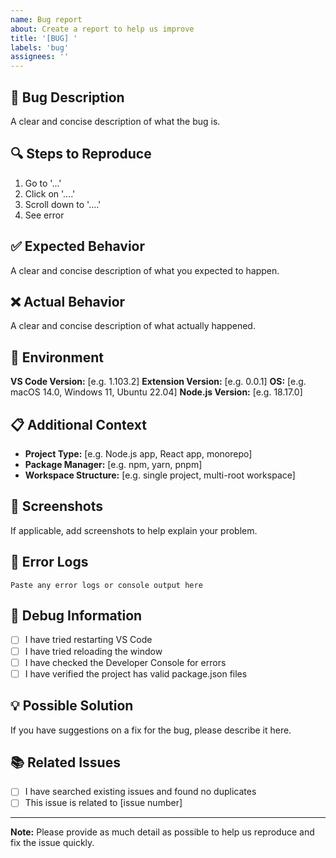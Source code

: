 ```yaml
---
name: Bug report
about: Create a report to help us improve
title: '[BUG] '
labels: 'bug'
assignees: ''
---
```


## 🐛 Bug Description

A clear and concise description of what the bug is.

## 🔍 Steps to Reproduce

1. Go to '...'
2. Click on '....'
3. Scroll down to '....'
4. See error

## ✅ Expected Behavior

A clear and concise description of what you expected to happen.

## ❌ Actual Behavior

A clear and concise description of what actually happened.

## 📱 Environment

**VS Code Version:** [e.g. 1.103.2]
**Extension Version:** [e.g. 0.0.1]
**OS:** [e.g. macOS 14.0, Windows 11, Ubuntu 22.04]
**Node.js Version:** [e.g. 18.17.0]

## 📋 Additional Context

- **Project Type:** [e.g. Node.js app, React app, monorepo]
- **Package Manager:** [e.g. npm, yarn, pnpm]
- **Workspace Structure:** [e.g. single project, multi-root workspace]

## 📸 Screenshots

If applicable, add screenshots to help explain your problem.

## 📝 Error Logs

```
Paste any error logs or console output here
```

## 🔧 Debug Information

- [ ] I have tried restarting VS Code
- [ ] I have tried reloading the window
- [ ] I have checked the Developer Console for errors
- [ ] I have verified the project has valid package.json files

## 💡 Possible Solution

If you have suggestions on a fix for the bug, please describe it here.

## 📚 Related Issues

- [ ] I have searched existing issues and found no duplicates
- [ ] This issue is related to [issue number]

---

**Note:** Please provide as much detail as possible to help us reproduce and fix the issue quickly.
